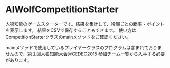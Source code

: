 # AIWolfCompetitionStarter
人狼知能のゲームスターターです。結果を集計して、役職ごとの勝率・ポイントを表示します。
結果をCSVで保存することもできます。
使い方はCompetitionStarterクラスのmainメソッドをご確認ください。

mainメソッドで使用しているプレイヤークラスのプログラムは含まれておりませんので、[第１回人狼知能大会＠CEDEC2015 参加チーム一覧](http://www.aiwolf.org/%E7%AC%AC%EF%BC%91%E5%9B%9E%E4%BA%BA%E7%8B%BC%E7%9F%A5%E8%83%BD%E5%A4%A7%E4%BC%9A%EF%BC%A0cedec2015-%E5%8F%82%E5%8A%A0%E3%83%81%E3%83%BC%E3%83%A0%E4%B8%80%E8%A6%A7/#comment-4492)から入手する必要があります。
